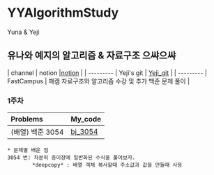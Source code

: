# YYAlgorithmStudy
Yuna &amp; Yeji
## 유나와 예지의 알고리즘 & 자료구조 으쌰으쌰
| channel     | notion  |[notion](https://www.notion.so/Algorithm-study-9e8ebc1d8fcb442d85c4f23b9cbfa8df) |
| --------- | Yeji's git | [Yeji_git](https://github.com/simba-pumba/YYAlgorithmStudy) |
| --------- | FastCampus | 패캠 자료구조와 알고리즘 수강 및 추가 백준 문제 풀이 |

### 1주차 
| Problems    | My_code  |  
| :--------- | --------- | 
| (배열) 백준 3054 | [bj_3054](배열/bj_17406_V2.py) |   


```
* 문제별 배운 점 
3054 번: 차분히 종이장에 일반화된 수식을 풀어보자. 
        *deepcopy* : 배열 객체 복사할때 주소값과 값을 만들때 사용 
```
<br>
